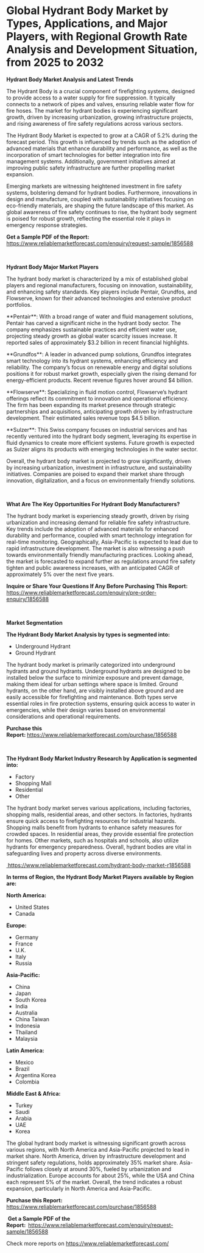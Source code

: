 <p><h1>Global Hydrant Body Market by Types, Applications, and Major Players, with Regional Growth Rate Analysis and Development Situation, from 2025 to 2032</h1></p><p><strong>Hydrant Body Market Analysis and Latest Trends</strong></p>
<p><p>The Hydrant Body is a crucial component of firefighting systems, designed to provide access to a water supply for fire suppression. It typically connects to a network of pipes and valves, ensuring reliable water flow for fire hoses. The market for hydrant bodies is experiencing significant growth, driven by increasing urbanization, growing infrastructure projects, and rising awareness of fire safety regulations across various sectors.</p><p>The Hydrant Body Market is expected to grow at a CAGR of 5.2% during the forecast period. This growth is influenced by trends such as the adoption of advanced materials that enhance durability and performance, as well as the incorporation of smart technologies for better integration into fire management systems. Additionally, government initiatives aimed at improving public safety infrastructure are further propelling market expansion.</p><p>Emerging markets are witnessing heightened investment in fire safety systems, bolstering demand for hydrant bodies. Furthermore, innovations in design and manufacture, coupled with sustainability initiatives focusing on eco-friendly materials, are shaping the future landscape of this market. As global awareness of fire safety continues to rise, the hydrant body segment is poised for robust growth, reflecting the essential role it plays in emergency response strategies.</p></p>
<p><strong>Get a Sample PDF of the Report:&nbsp;</strong> <a href="https://www.reliablemarketforecast.com/enquiry/request-sample/1856588?utm_campaign=2950&utm_medium=2&utm_source=Github&utm_content=ia&utm_term=27032025&utm_id=hydrant-body">https://www.reliablemarketforecast.com/enquiry/request-sample/1856588</a></p>
<p>&nbsp;</p>
<p><strong>Hydrant Body Major Market Players</strong></p>
<p><p>The hydrant body market is characterized by a mix of established global players and regional manufacturers, focusing on innovation, sustainability, and enhancing safety standards. Key players include Pentair, Grundfos, and Flowserve, known for their advanced technologies and extensive product portfolios.</p><p>**Pentair**: With a broad range of water and fluid management solutions, Pentair has carved a significant niche in the hydrant body sector. The company emphasizes sustainable practices and efficient water use, projecting steady growth as global water scarcity issues increase. It reported sales of approximately $3.2 billion in recent financial highlights.</p><p>**Grundfos**: A leader in advanced pump solutions, Grundfos integrates smart technology into its hydrant systems, enhancing efficiency and reliability. The company’s focus on renewable energy and digital solutions positions it for robust market growth, especially given the rising demand for energy-efficient products. Recent revenue figures hover around $4 billion.</p><p>**Flowserve**: Specializing in fluid motion control, Flowserve’s hydrant offerings reflect its commitment to innovation and operational efficiency. The firm has been expanding its market presence through strategic partnerships and acquisitions, anticipating growth driven by infrastructure development. Their estimated sales revenue tops $4.5 billion.</p><p>**Sulzer**: This Swiss company focuses on industrial services and has recently ventured into the hydrant body segment, leveraging its expertise in fluid dynamics to create more efficient systems. Future growth is expected as Sulzer aligns its products with emerging technologies in the water sector.</p><p>Overall, the hydrant body market is projected to grow significantly, driven by increasing urbanization, investment in infrastructure, and sustainability initiatives. Companies are poised to expand their market share through innovation, digitalization, and a focus on environmentally friendly solutions.</p></p>
<p>&nbsp;</p>
<p><strong>What Are The Key Opportunities For Hydrant Body Manufacturers?</strong></p>
<p><p>The hydrant body market is experiencing steady growth, driven by rising urbanization and increasing demand for reliable fire safety infrastructure. Key trends include the adoption of advanced materials for enhanced durability and performance, coupled with smart technology integration for real-time monitoring. Geographically, Asia-Pacific is expected to lead due to rapid infrastructure development. The market is also witnessing a push towards environmentally friendly manufacturing practices. Looking ahead, the market is forecasted to expand further as regulations around fire safety tighten and public awareness increases, with an anticipated CAGR of approximately 5% over the next five years.</p></p>
<p><strong>Inquire or Share Your Questions If Any Before Purchasing This Report:</strong> <a href="https://www.reliablemarketforecast.com/enquiry/pre-order-enquiry/1856588?utm_campaign=2950&utm_medium=2&utm_source=Github&utm_content=ia&utm_term=27032025&utm_id=hydrant-body">https://www.reliablemarketforecast.com/enquiry/pre-order-enquiry/1856588</a></p>
<p>&nbsp;</p>
<p><strong>Market Segmentation</strong></p>
<p><strong>The Hydrant Body Market Analysis by types is segmented into:</strong></p>
<p><ul><li>Underground Hydrant</li><li>Ground Hydrant</li></ul></p>
<p><p>The hydrant body market is primarily categorized into underground hydrants and ground hydrants. Underground hydrants are designed to be installed below the surface to minimize exposure and prevent damage, making them ideal for urban settings where space is limited. Ground hydrants, on the other hand, are visibly installed above ground and are easily accessible for firefighting and maintenance. Both types serve essential roles in fire protection systems, ensuring quick access to water in emergencies, while their design varies based on environmental considerations and operational requirements.</p></p>
<p><strong>Purchase this Report:&nbsp;</strong><a href="https://www.reliablemarketforecast.com/purchase/1856588?utm_campaign=2950&utm_medium=2&utm_source=Github&utm_content=ia&utm_term=27032025&utm_id=hydrant-body">https://www.reliablemarketforecast.com/purchase/1856588</a></p>
<p>&nbsp;</p>
<p><strong>The Hydrant Body Market Industry Research by Application is segmented into:</strong></p>
<p><ul><li>Factory</li><li>Shopping Mall</li><li>Residential</li><li>Other</li></ul></p>
<p><p>The hydrant body market serves various applications, including factories, shopping malls, residential areas, and other sectors. In factories, hydrants ensure quick access to firefighting resources for industrial hazards. Shopping malls benefit from hydrants to enhance safety measures for crowded spaces. In residential areas, they provide essential fire protection for homes. Other markets, such as hospitals and schools, also utilize hydrants for emergency preparedness. Overall, hydrant bodies are vital in safeguarding lives and property across diverse environments.</p></p>
<p><a href="https://www.reliablemarketforecast.com/hydrant-body-market-r1856588?utm_campaign=2950&utm_medium=2&utm_source=Github&utm_content=ia&utm_term=27032025&utm_id=hydrant-body">&nbsp;https://www.reliablemarketforecast.com/hydrant-body-market-r1856588</a></p>
<p><strong>In terms of Region, the Hydrant Body Market Players available by Region are:</strong></p>
<p>
    <p> <strong> North America: </strong>
        <ul>
            <li>United States</li>
            <li>Canada</li>
        </ul>
        </p> 
    <p> <strong> Europe: </strong>
        <ul>
            <li>Germany</li>
            <li>France</li>
            <li>U.K.</li>
            <li>Italy</li>
            <li>Russia</li>
        </ul>
        </p> 
    <p> <strong> Asia-Pacific: </strong>
        <ul>
            <li>China</li>
            <li>Japan</li>
            <li>South Korea</li>
            <li>India</li>
            <li>Australia</li>
            <li>China Taiwan</li>
            <li>Indonesia</li>
            <li>Thailand</li>
            <li>Malaysia</li>
        </ul>
        </p> 
    <p> <strong> Latin America: </strong>
        <ul>
            <li>Mexico</li>
            <li>Brazil</li>
            <li>Argentina Korea</li>
            <li>Colombia</li>
        </ul>
        </p> 
    <p> <strong> Middle East & Africa: </strong>
        <ul>
            <li>Turkey</li>
            <li>Saudi</li>
            <li>Arabia</li>
            <li>UAE</li>
            <li>Korea</li>
        </ul>
    </p>
    </p>
<p><p>The global hydrant body market is witnessing significant growth across various regions, with North America and Asia-Pacific projected to lead in market share. North America, driven by infrastructure development and stringent safety regulations, holds approximately 35% market share. Asia-Pacific follows closely at around 30%, fueled by urbanization and industrialization. Europe accounts for about 25%, while the USA and China each represent 5% of the market. Overall, the trend indicates a robust expansion, particularly in North America and Asia-Pacific.</p></p>
<p><strong>Purchase this Report: </strong><a href="https://www.reliablemarketforecast.com/purchase/1856588?utm_campaign=2950&utm_medium=2&utm_source=Github&utm_content=ia&utm_term=27032025&utm_id=hydrant-body">https://www.reliablemarketforecast.com/purchase/1856588</a></p>
<p>&nbsp;<strong>Get a Sample PDF of the Report:&nbsp;&nbsp;</strong><a href="https://www.reliablemarketforecast.com/enquiry/request-sample/1856588?utm_campaign=2950&utm_medium=2&utm_source=Github&utm_content=ia&utm_term=27032025&utm_id=hydrant-body">https://www.reliablemarketforecast.com/enquiry/request-sample/1856588</a></p>
<p><strong></strong></p>
<p>Check more reports on <a href="https://www.reliablemarketforecast.com/?utm_campaign=2950&utm_medium=2&utm_source=Github&utm_content=ia&utm_term=27032025&utm_id=hydrant-body">https://www.reliablemarketforecast.com/</a></p>